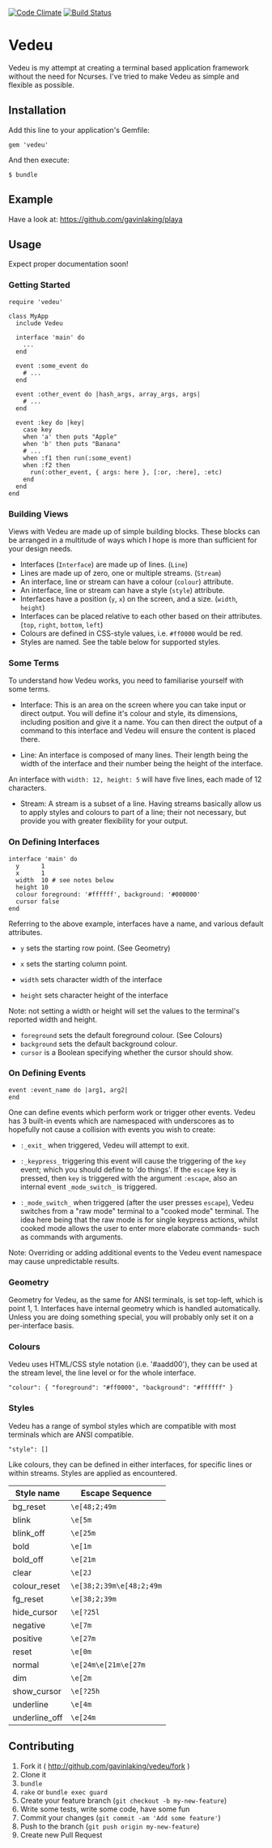 [![Code Climate](https://codeclimate.com/github/gavinlaking/vedeu.png)](https://codeclimate.com/github/gavinlaking/vedeu)
[![Build Status](https://travis-ci.org/gavinlaking/vedeu.svg?branch=master)](https://travis-ci.org/gavinlaking/vedeu)

# Vedeu

Vedeu is my attempt at creating a terminal based application framework without the need for Ncurses. I've tried to make Vedeu as simple and flexible as possible.


## Installation

Add this line to your application's Gemfile:

    gem 'vedeu'

And then execute:

    $ bundle


## Example

Have a look at: https://github.com/gavinlaking/playa


## Usage

Expect proper documentation soon!

### Getting Started

    require 'vedeu'

    class MyApp
      include Vedeu

      interface 'main' do
        ...
      end

      event :some_event do
        # ...
      end

      event :other_event do |hash_args, array_args, args|
        # ...
      end

      event :key do |key|
        case key
        when 'a' then puts "Apple"
        when 'b' then puts "Banana"
        # ...
        when :f1 then run(:some_event)
        when :f2 then
          run(:other_event, { args: here }, [:or, :here], :etc)
        end
      end
    end


### Building Views

Views with Vedeu are made up of simple building blocks. These blocks can be arranged in a multitude of ways which I hope is more than sufficient for your design needs.

- Interfaces (`Interface`) are made up of lines. (`Line`)
- Lines are made up of zero, one or multiple streams. (`Stream`)
- An interface, line or stream can have a colour (`colour`) attribute.
- An interface, line or stream can have a style (`style`) attribute.
- Interfaces have a position (`y`, `x`) on the screen, and a size. (`width`, `height`)
- Interfaces can be placed relative to each other based on their attributes. (`top`, `right`, `bottom`, `left`)
- Colours are defined in CSS-style values, i.e. `#ff0000` would be red.
- Styles are named. See the table below for supported styles.


### Some Terms

To understand how Vedeu works, you need to familiarise yourself with some terms.

  - Interface: This is an area on the screen where you can take input or direct output. You will define it's colour and style, its dimensions, including position and give it a name. You can then direct the output of a command to this interface and Vedeu will ensure the content is placed there.

  - Line: An interface is composed of many lines. Their length being the width of the interface and their number being the height of the interface.

  An interface with `width: 12, height: 5` will have five lines, each made of 12 characters.

  - Stream: A stream is a subset of a line. Having streams basically allow us to apply styles and colours to part of a line; their not necessary, but provide you with greater flexibility for your output.


### On Defining Interfaces

    interface 'main' do
      y      1
      x      1
      width  10 # see notes below
      height 10
      colour foreground: '#ffffff', background: '#000000'
      cursor false
    end

Referring to the above example, interfaces have a name, and various default attributes.

- `y`          sets the starting row point. (See Geometry)
- `x`          sets the starting column point.

- `width`      sets character width of the interface
- `height`     sets character height of the interface

Note: not setting a width or height will set the values to the terminal's reported width and height.

- `foreground` sets the default foreground colour. (See Colours)
- `background` sets the default background colour.
- `cursor` is a Boolean specifying whether the cursor should show.


### On Defining Events

    event :event_name do |arg1, arg2|
    end

One can define events which perform work or trigger other events. Vedeu has 3 built-in events which are namespaced with underscores as to hopefully not cause a collision with events you wish to create:

- `:_exit_` when triggered, Vedeu will attempt to exit.

- `:_keypress_` triggering this event will cause the triggering of the `key` event; which you should define to 'do things'. If the `escape` key is pressed, then `key` is triggered with the argument `:escape`, also an internal event `_mode_switch_` is triggered.

- `:_mode_switch_` when triggered (after the user presses `escape`), Vedeu switches from a "raw mode" terminal to a "cooked mode" terminal. The idea here being that the raw mode is for single keypress actions, whilst cooked mode allows the user to enter more elaborate commands- such as commands with arguments.

Note: Overriding or adding additional events to the Vedeu event namespace may cause unpredictable results.


### Geometry

Geometry for Vedeu, as the same for ANSI terminals, is set top-left, which is point 1, 1. Interfaces have internal geometry which is handled automatically. Unless you are doing something special, you will probably only set it on a per-interface basis.


### Colours

Vedeu uses HTML/CSS style notation (i.e. '#aadd00'), they can be used at the stream level, the line level or for the whole interface.

    "colour": { "foreground": "#ff0000", "background": "#ffffff" }


### Styles

Vedeu has a range of symbol styles which are compatible with most terminals which are ANSI compatible.

    "style": []

Like colours, they can be defined in either interfaces, for specific lines or within streams. Styles are applied as encountered.

| Style name    | Escape Sequence          |
|---------------|--------------------------|
| bg_reset      | `\e[48;2;49m`            |
| blink         | `\e[5m`                  |
| blink_off     | `\e[25m`                 |
| bold          | `\e[1m`                  |
| bold_off      | `\e[21m`                 |
| clear         | `\e[2J`                  |
| colour_reset  | `\e[38;2;39m\e[48;2;49m` |
| fg_reset      | `\e[38;2;39m`            |
| hide_cursor   | `\e[?25l`                |
| negative      | `\e[7m`                  |
| positive      | `\e[27m`                 |
| reset         | `\e[0m`                  |
| normal        | `\e[24m\e[21m\e[27m`     |
| dim           | `\e[2m`                  |
| show_cursor   | `\e[?25h`                |
| underline     | `\e[4m`                  |
| underline_off | `\e[24m`                 |


## Contributing

1. Fork it ( http://github.com/gavinlaking/vedeu/fork )
2. Clone it
3. `bundle`
4. `rake` or `bundle exec guard`
5. Create your feature branch (`git checkout -b my-new-feature`)
6. Write some tests, write some code, have some fun
7. Commit your changes (`git commit -am 'Add some feature'`)
8. Push to the branch (`git push origin my-new-feature`)
9. Create new Pull Request
